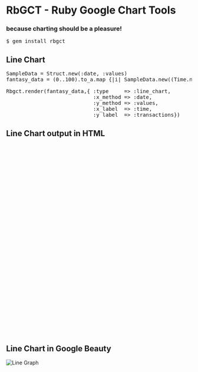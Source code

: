 # RbGCT - Ruby Google Chart Tools
### because charting should be a pleasure!

<pre>
$ gem install rbgct
</pre>

## Line Chart
<pre>
SampleData = Struct.new(:date, :values)
fantasy_data = (0..100).to_a.map {|i| SampleData.new((Time.now + 60*5*i).strftime("%H:%M"), rand(500)) }

Rbgct.render(fantasy_data,{ :type     => :line_chart, 
							:x_method => :date, 
							:y_method => :values,
							:x_label  => :time,
							:y_label  => :transactions})
</pre>

## Line Chart output in HTML
<pre>
<script type="text/javascript" src="http://www.google.com/jsapi"></script>
<script type="text/javascript">
	google.load('visualization', '1', {packages: ['corechart']});
</script>

<script type="text/javascript">
	function drawVisualization() {
	// Create and populate the data table.
		var data = new google.visualization.DataTable();
		data.addColumn('string', 'time');
		data.addColumn('number', 'transactions');
		data.addRow(['01:00', 7]);
		data.addRow(['01:05', 314]);
		data.addRow(['01:10', 267]);
		data.addRow(['01:15', 39]);
		data.addRow(['01:20', 240]);
		data.addRow(['01:25', 461]);
		data.addRow(['01:30', 86]);
		data.addRow(['01:35', 336]);
		data.addRow(['01:40', 486]);
		data.addRow(['01:45', 170]);
		data.addRow(['01:50', 191]);
		data.addRow(['01:55', 252]);
		data.addRow(['02:00', 375]);
		data.addRow(['02:05', 432]);
		data.addRow(['02:10', 106]);
		data.addRow(['02:15', 495]);
		data.addRow(['02:20', 226]);
		data.addRow(['02:25', 255]);
		data.addRow(['02:30', 20]);
		data.addRow(['02:35', 335]);
		data.addRow(['02:40', 116]);
		data.addRow(['02:45', 125]);
		data.addRow(['02:50', 53]);
		data.addRow(['02:55', 341]);
		data.addRow(['03:00', 189]);
		data.addRow(['03:05', 303]);
		data.addRow(['03:10', 156]);
		data.addRow(['03:15', 388]);
		data.addRow(['03:20', 228]);
		data.addRow(['03:25', 291]);
		data.addRow(['03:30', 173]);
		data.addRow(['03:35', 456]);
		data.addRow(['03:40', 203]);
		data.addRow(['03:45', 186]);
		data.addRow(['03:50', 7]);
		data.addRow(['03:55', 49]);
		data.addRow(['04:00', 444]);
		data.addRow(['04:05', 12]);
		data.addRow(['04:10', 37]);
		data.addRow(['04:15', 490]);
		data.addRow(['04:20', 2]);
		data.addRow(['04:25', 155]);
		data.addRow(['04:30', 50]);
		data.addRow(['04:35', 235]);
		data.addRow(['04:40', 412]);
		data.addRow(['04:45', 167]);
		data.addRow(['04:50', 89]);
		data.addRow(['04:55', 488]);
		data.addRow(['05:00', 74]);
		data.addRow(['05:05', 353]);
		data.addRow(['05:10', 262]);
		data.addRow(['05:15', 89]);
		data.addRow(['05:20', 374]);
		data.addRow(['05:25', 296]);
		data.addRow(['05:30', 275]);
		data.addRow(['05:35', 105]);
		data.addRow(['05:40', 70]);
		data.addRow(['05:45', 409]);
		data.addRow(['05:50', 429]);
		data.addRow(['05:55', 445]);
		data.addRow(['06:00', 38]);
		data.addRow(['06:05', 125]);
		data.addRow(['06:10', 340]);
		data.addRow(['06:15', 425]);
		data.addRow(['06:20', 189]);
		data.addRow(['06:25', 357]);
		data.addRow(['06:30', 220]);
		data.addRow(['06:35', 69]);
		data.addRow(['06:40', 344]);
		data.addRow(['06:45', 292]);
		data.addRow(['06:50', 243]);
		data.addRow(['06:55', 287]);
		data.addRow(['07:00', 162]);
		data.addRow(['07:05', 116]);
		data.addRow(['07:10', 174]);
		data.addRow(['07:15', 187]);
		data.addRow(['07:20', 227]);
		data.addRow(['07:25', 425]);
		data.addRow(['07:30', 376]);
		data.addRow(['07:35', 387]);
		data.addRow(['07:40', 210]);
		data.addRow(['07:45', 136]);
		data.addRow(['07:50', 202]);
		data.addRow(['07:55', 471]);
		data.addRow(['08:00', 313]);
		data.addRow(['08:05', 63]);
		data.addRow(['08:10', 326]);
		data.addRow(['08:15', 482]);
		data.addRow(['08:20', 190]);
		data.addRow(['08:25', 183]);
		data.addRow(['08:30', 434]);
		data.addRow(['08:35', 242]);
		data.addRow(['08:40', 257]);
		data.addRow(['08:45', 42]);
		data.addRow(['08:50', 279]);
		data.addRow(['08:55', 223]);
		data.addRow(['09:00', 103]);
		data.addRow(['09:05', 447]);
		data.addRow(['09:10', 41]);
		data.addRow(['09:15', 325]);
		data.addRow(['09:20', 327]);

	// Create and draw the visualization.
	new google.visualization.LineChart(document.getElementById('visualization')).
	  draw(data, {curveType: "function",
	    width: 1000, height: 400,
	    vAxis: {maxValue: 495}}
	  );
	}

	google.setOnLoadCallback(drawVisualization);
</script>
<div id="visualization" style="width: 1000px; height: 400px;"></div>
</pre>

## Line Chart in Google Beauty
![Line Graph](http://mekdigital.com/files/rbgct_example.png "Title")